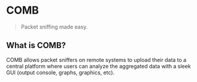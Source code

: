 # COMB
> Packet sniffing made easy.

## What is COMB?
COMB allows packet sniffers on remote systems to upload their data to a central platform where users can analyze the aggregated data with a sleek GUI (output console, graphs, graphics, etc).